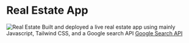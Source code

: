 # Real Estate App
![Real Estate](https://i.ibb.co/jTW4bFC/image.png)
Built and deployed a live real estate app using mainly Javascript, Tailwind CSS, and a Google search API
[Google Search API](https://rapidapi.com/apigeek/api/google-search3?utm_source=youtube.com%2FJavaScriptMastery&utm_medium=DevRel&utm_campaign=DevRel)

